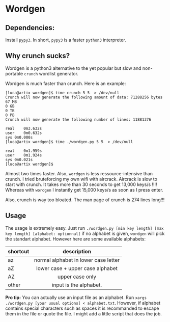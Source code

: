 # Wordgen

## Dependencies:

Install `pypy3`. In short, `pypy3` is a faster `python3` interpreter.

## Why crunch sucks?

Wordgen is a python3 alternative to the yet popular
but slow and non-portable `crunch` wordlist generator.

Wordgen is much faster than crunch. Here is an example:

```
[luca@artix wordgen]$ time crunch 5 5  > /dev/null
Crunch will now generate the following amount of data: 71288256 bytes
67 MB
0 GB
0 TB
0 PB
Crunch will now generate the following number of lines: 11881376

real	0m3.632s
user	0m0.632s
sys	0m0.000s
[luca@artix wordgen]$ time ./wordgen.py 5 5  > /dev/null

real	0m1.959s
user	0m1.924s
sys	0m0.021s
[luca@artix wordgen]$
```

Almost two times faster. Also, `wordgen` is less
ressource-intensive than crunch.
I tried bruteforcing my own wifi with aircrack.
Aircrack is slow to start with crunch. It takes more
than 30 seconds to get 13,000 keys/s !!!!
Whereas with `wordgen` I instantly get 15,000 keys/s
as soon as I press enter.

Also, crunch is way too bloated. The man page of crunch
is 274 lines long!!!

## Usage

The usage is extremely easy. Just run
`./wordgen.py [min key length] [max key length] [alphabet: optionnal]`
if no alphabet is given, `wordgen` will pick the standart alphabet.
However here are some available alphabets:

| shortcut | description                          |
| :-       | :-:                                  |
| az       | normal alphabet in lower case letter |
| aZ       | lower case + upper case alphabet     |
| AZ       | upper case only                      |
| other    | input is the alphabet.               |

**Pro tip:** You can actually use an input file as
an alphabet. Run `xargs ./wordgen.py [your usual options] < alphabet.txt`.
However, if alphabet contains special characters such as spaces it is
recommanded to escape them in the file or quote the file. I might add
a little script that does the job.
